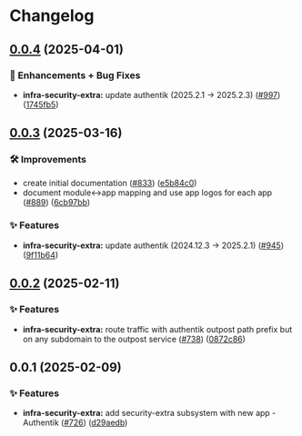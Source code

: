 # Changelog

## [0.0.4](https://github.com/ppat/homelab-ops-kubernetes-apps/compare/infra-security-extra-v0.0.3...infra-security-extra-v0.0.4) (2025-04-01)


### 🚀 Enhancements + Bug Fixes

* **infra-security-extra:** update authentik (2025.2.1 -&gt; 2025.2.3) ([#997](https://github.com/ppat/homelab-ops-kubernetes-apps/issues/997)) ([1745fb5](https://github.com/ppat/homelab-ops-kubernetes-apps/commit/1745fb5ee3267f74a8258944f5a9bc18b4be1ebd))

## [0.0.3](https://github.com/ppat/homelab-ops-kubernetes-apps/compare/infra-security-extra-v0.0.2...infra-security-extra-v0.0.3) (2025-03-16)


### 🛠 Improvements

* create initial documentation ([#833](https://github.com/ppat/homelab-ops-kubernetes-apps/issues/833)) ([e5b84c0](https://github.com/ppat/homelab-ops-kubernetes-apps/commit/e5b84c03920d34e3055bea987b465e04092af030))
* document module&lt;-&gt;app mapping and use app logos for each app ([#889](https://github.com/ppat/homelab-ops-kubernetes-apps/issues/889)) ([6cb97bb](https://github.com/ppat/homelab-ops-kubernetes-apps/commit/6cb97bb71826434291de7b067983830376f0d12b))


### ✨ Features

* **infra-security-extra:** update authentik (2024.12.3 -&gt; 2025.2.1) ([#945](https://github.com/ppat/homelab-ops-kubernetes-apps/issues/945)) ([9f11b64](https://github.com/ppat/homelab-ops-kubernetes-apps/commit/9f11b64b869e9d2bd1ca3cfe4070b77cee8c9ead))

## [0.0.2](https://github.com/ppat/homelab-ops-kubernetes-apps/compare/infra-security-extra-v0.0.1...infra-security-extra-v0.0.2) (2025-02-11)


### ✨ Features

* **infra-security-extra:** route traffic with authentik outpost path prefix but on any subdomain to the outpost service ([#738](https://github.com/ppat/homelab-ops-kubernetes-apps/issues/738)) ([0872c86](https://github.com/ppat/homelab-ops-kubernetes-apps/commit/0872c86cef6642b69257a79cfb573cbbe8259077))

## 0.0.1 (2025-02-09)


### ✨ Features

* **infra-security-extra:** add security-extra subsystem with new app - Authentik ([#726](https://github.com/ppat/homelab-ops-kubernetes-apps/issues/726)) ([d29aedb](https://github.com/ppat/homelab-ops-kubernetes-apps/commit/d29aedb758f09caf68a51ce4ba51adbb2556354c))
